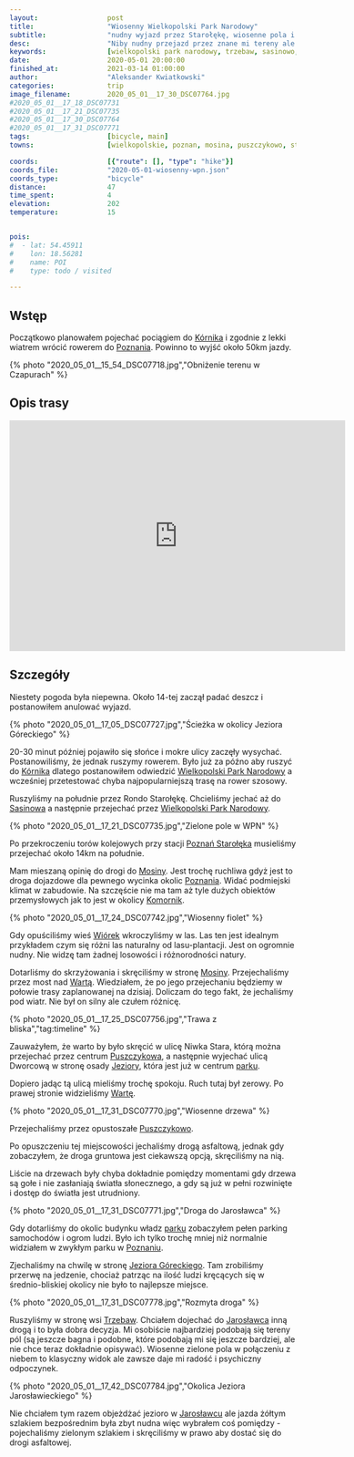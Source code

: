 ```yaml
---
layout:                 post
title:                  "Wiosenny Wielkopolski Park Narodowy"
subtitle:               "nudny wyjazd przez Starołękę, wiosenne pola i męczące miasto"
desc:                   "Niby nudny przejazd przez znane mi tereny ale widok zielonych pól, niebieskiego nieba z odpowiednią ilością chmur, zawsze daje sporo radości. "
keywords:               [wielkopolski park narodowy, trzebaw, sasinowo, jezioro góreckie, wiosna]
date:                   2020-05-01 20:00:00
finished_at:            2021-03-14 01:00:00
author:                 "Aleksander Kwiatkowski"
categories:             trip
image_filename:         2020_05_01__17_30_DSC07764.jpg
#2020_05_01__17_18_DSC07731
#2020_05_01__17_21_DSC07735
#2020_05_01__17_30_DSC07764
#2020_05_01__17_31_DSC07771
tags:                   [bicycle, main]
towns:                  [wielkopolskie, poznan, mosina, puszczykowo, steszew, komorniki, lubon]

coords:                 [{"route": [], "type": "hike"}]
coords_file:            "2020-05-01-wiosenny-wpn.json"
coords_type:            "bicycle"
distance:               47
time_spent:             4
elevation:              202
temperature:            15


pois:
#  - lat: 54.45911
#    lon: 18.56281
#    name: POI
#    type: todo / visited

---
```


[wiki-kornik]: https://pl.wikipedia.org/wiki/K%C3%B3rnik
[wiki-poznan]: https://pl.wikipedia.org/wiki/Pozna%C5%84
[wiki-wpn]: https://pl.wikipedia.org/wiki/Wielkopolski_Park_Narodowy
[wiki-sasinowo]: https://pl.wikipedia.org/wiki/Sasinowo
[wiki-poznan-staroleka]: https://pl.wikipedia.org/wiki/Pozna%C5%84_Staro%C5%82%C4%99ka
[wiki-komorniki]: https://pl.wikipedia.org/wiki/Komorniki_(gmina_Komorniki)
[wiki-wiorek]: https://pl.wikipedia.org/wiki/Wi%C3%B3rek
[wiki-warta]: https://pl.wikipedia.org/wiki/Warta
[wiki-puszczykowo]: https://pl.wikipedia.org/wiki/Puszczykowo
[wiki-jeziory]: https://pl.wikipedia.org/wiki/Jeziory_(wojew%C3%B3dztwo_wielkopolskie)
[wiki-jezioro-goreckie]: https://pl.wikipedia.org/wiki/Jezioro_G%C3%B3reckie
[wiki-trzebaw]: https://pl.wikipedia.org/wiki/Trzebaw_(wojew%C3%B3dztwo_wielkopolskie)
[wiki-jaroslawiec]: https://pl.wikipedia.org/wiki/Jaros%C5%82awiec_(powiat_pozna%C5%84ski)
[wiki-mosina]: https://pl.wikipedia.org/wiki/Mosina

## Wstęp

Początkowo planowałem pojechać pociągiem do [Kórnika][wiki-kornik] i zgodnie z
lekki wiatrem wrócić rowerem do [Poznania][wiki-poznan]. Powinno to wyjść około
50km jazdy.

{% photo "2020_05_01__15_54_DSC07718.jpg","Obniżenie terenu w Czapurach" %}

## Opis trasy

<iframe height='405' width='590' frameborder='0' allowtransparency='true' scrolling='no' src='https://www.strava.com/activities/3381102602/embed/521bb240abafcd4d4f0a88b8f6275649deb01687'></iframe>

## Szczegóły

Niestety pogoda była niepewna. Około 14-tej zaczął padać deszcz
i postanowiłem anulować wyjazd.

{% photo "2020_05_01__17_05_DSC07727.jpg","Ścieżka w okolicy Jeziora Góreckiego" %}

20-30 minut później pojawiło się słońce i mokre ulicy zaczęły wysychać. Postanowiliśmy, że
jednak ruszymy rowerem. Było już za późno aby ruszyć do [Kórnika][wiki-kornik] dlatego
postanowiłem odwiedzić [Wielkopolski Park Narodowy][wiki-wpn] a wcześniej przetestować
chyba najpopularniejszą trasę na rower szosowy.

Ruszyliśmy na południe przez Rondo Starołękę. Chcieliśmy jechać aż do [Sasinowa][wiki-sasinowo]
a następnie przejechać przez [Wielkopolski Park Narodowy][wiki-wpn].

{% photo "2020_05_01__17_21_DSC07735.jpg","Zielone pole w WPN" %}

Po przekroczeniu torów kolejowych przy stacji [Poznań Starołęka][wiki-poznan-staroleka]
musieliśmy przejechać około 14km na południe.

Mam mieszaną opinię do drogi do [Mosiny][wiki-mosina]. Jest trochę ruchliwa gdyż jest to droga
dojazdowe dla pewnego wycinka okolic [Poznania][wiki-poznan]. Widać podmiejski
klimat w zabudowie. Na szczęście nie ma tam aż tyle dużych obiektów
przemysłowych jak to jest w okolicy [Komornik][wiki-komorniki].

{% photo "2020_05_01__17_24_DSC07742.jpg","Wiosenny fiolet" %}

Gdy opuściliśmy wieś [Wiórek][wiki-wiorek] wkroczyliśmy w las. Las ten jest
idealnym przykładem czym się różni las naturalny od lasu-plantacji.
Jest on ogromnie nudny. Nie widzę tam żadnej losowości i różnorodności natury.

Dotarliśmy do skrzyżowania i skręciliśmy w stronę [Mosiny][wiki-mosina].
Przejechaliśmy przez most nad [Wartą][wiki-warta]. Wiedziałem, że po jego
przejechaniu będziemy w połowie trasy zaplanowanej na dzisiaj. Doliczam do
tego fakt, że jechaliśmy pod wiatr. Nie był on silny ale czułem różnicę.

{% photo "2020_05_01__17_25_DSC07756.jpg","Trawa z bliska","tag:timeline" %}

Zauważyłem, że warto by było skręcić w ulicę Niwka Stara, którą można
przejechać przez centrum [Puszczykowa][wiki-puszczykowo], a następnie
wyjechać ulicą Dworcową w stronę osady [Jeziory][wiki-jeziory],
która jest już w centrum [parku][wiki-wpn].

Dopiero jadąc tą ulicą mieliśmy trochę spokoju. Ruch tutaj był zerowy.
Po prawej stronie widzieliśmy [Wartę][wiki-warta].

{% photo "2020_05_01__17_31_DSC07770.jpg","Wiosenne drzewa" %}

Przejechaliśmy przez opustoszałe [Puszczykowo][wiki-puszczykowo].

Po opuszczeniu tej miejscowości jechaliśmy drogą asfaltową,
jednak gdy zobaczyłem, że droga gruntowa jest ciekawszą opcją,
skręciliśmy na nią.

Liście na drzewach były chyba dokładnie pomiędzy momentami gdy drzewa
są gołe i nie zasłaniają światła słonecznego, a gdy są już w pełni rozwinięte
i dostęp do światła jest utrudniony.

{% photo "2020_05_01__17_31_DSC07771.jpg","Droga do Jarosławca" %}

Gdy dotarliśmy do okolic budynku władz [parku][wiki-wpn] zobaczyłem
pełen parking samochodów i ogrom ludzi. Było ich tylko trochę mniej niż
normalnie widziałem w zwykłym parku w [Poznaniu][wiki-poznan].

Zjechaliśmy na chwilę w stronę [Jeziora Góreckiego][wiki-jezioro-goreckie].
Tam zrobiliśmy przerwę na jedzenie, chociaż
patrząc na ilość ludzi kręcących się w średnio-bliskiej okolicy
nie było to najlepsze miejsce.

{% photo "2020_05_01__17_31_DSC07778.jpg","Rozmyta droga" %}

Ruszyliśmy w stronę wsi [Trzebaw][wiki-trzebaw]. Chciałem dojechać
do [Jarosławca][wiki-jaroslawiec] inną drogą i to była dobra decyzja.
Mi osobiście najbardziej podobają się tereny pól (są jeszcze bagna i podobne,
które podobają mi się jeszcze bardziej, ale nie chce teraz dokładnie opisywać).
Wiosenne zielone pola w połączeniu z niebem to klasyczny widok ale
zawsze daje mi radość i psychiczny odpoczynek.

{% photo "2020_05_01__17_42_DSC07784.jpg","Okolica Jeziora Jarosławieckiego" %}

Nie chciałem tym razem objeżdżać jezioro w [Jarosławcu][wiki-jaroslawiec]
ale jazda żółtym szlakiem bezpośrednim była zbyt nudna więc wybrałem coś
pomiędzy - pojechaliśmy zielonym szlakiem i skręciliśmy w prawo aby dostać
się do drogi asfaltowej.
